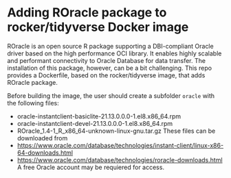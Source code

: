 # Adding ROracle package to rocker/tidyverse Docker image

ROracle is an open source R package supporting a DBI-compliant Oracle driver based on the high performance OCI library. It enables highly scalable and performant connectivity to Oracle Database for data transfer.
The installation of this package, however, can be a bit challenging. This repo provides a Dockerfile, based on the rocker/tidyverse image, that adds ROracle package.

Before building the image, the user should create a subfolder `oracle` with the following files:
- oracle-instantclient-basiclite-21.13.0.0.0-1.el8.x86_64.rpm
- oracle-instantclient-devel-21.13.0.0.0-1.el8.x86_64.rpm
- ROracle_1.4-1_R_x86_64-unknown-linux-gnu.tar.gz
These files can be downloaded from
- https://www.oracle.com/database/technologies/instant-client/linux-x86-64-downloads.html
- https://www.oracle.com/database/technologies/roracle-downloads.html
A free Oracle account may be requiered for access.

